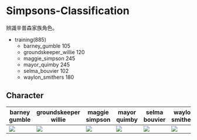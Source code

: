# Simpsons-Classification
辨識辛普森家族角色。

- training(885)
    - barney_gumble 105
    - groundskeeper_willie 120
    - maggie_simpson 245
    - mayor_quimby 245
    - selma_bouvier 102
    - waylon_smithers 180
    
 
## Character
 | barney gumble  | groundskeeper willie  | maggie simpson  |  mayor quimby | selma bouvier  |  waylon smithers |
|---|---|---|---|---|---|
| ![](./dataset/Simpson/barney_gumble/pic_0000)  | ![](./dataset/Simpson/groundskeeper_willie/pic_0000)  | ![](./dataset/Simpson/maggie_simpson/pic_0000)  |  ![](./dataset/Simpson/mayor_quimby/pic_0000) |  ![](./dataset/Simpson/selma_bouvier/pic_0000) | ![](./dataset/Simpson/waylon_smithers/pic_0000) |